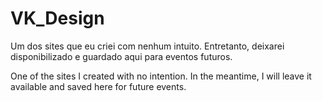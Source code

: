 # VK_Design

Um dos sites que eu criei com nenhum intuito. Entretanto, deixarei disponibilizado e guardado aqui para eventos futuros.

One of the sites I created with no intention. In the meantime, I will leave it available and saved here for future events.
